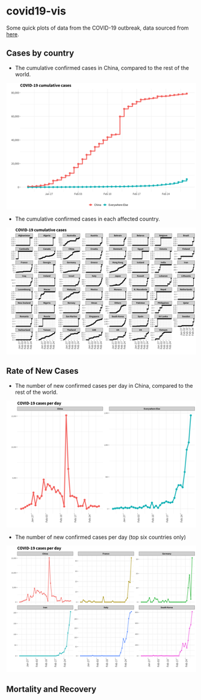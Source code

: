 # covid19-vis
Some quick plots of data from the COVID-19 outbreak, data sourced from [here](https://github.com/CSSEGISandData/COVID-19).

## Cases by country

* The cumulative confirmed cases in China, compared to the rest of the world.

![cumulative confirmed cases in China, and the rest of the world](pics/p_cases_country.png)

* The cumulative confirmed cases in each affected country.

![cumulative confirmed cases by country](pics/p_cases_country_facet.png)


## Rate of New Cases

* The number of new confirmed cases per day in China, compared to the rest of the world.

![new confirmed cases per day in China, and the rest of the world](pics/p_cases_per_day_country.png)

* The number of new confirmed cases per day (top six countries only)

![new confirmed cases per day for the countries with the six highest recent rates](pics/p_cases_per_day_country_facet.png)


## Mortality and Recovery





